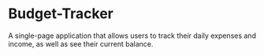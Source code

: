 # Budget-Tracker
A single-page application that allows users to track their daily expenses and income, as well as see their current balance.
